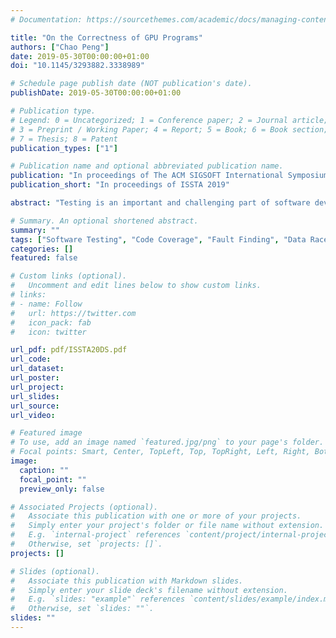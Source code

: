 ```yaml
---
# Documentation: https://sourcethemes.com/academic/docs/managing-content/

title: "On the Correctness of GPU Programs"
authors: ["Chao Peng"]
date: 2019-05-30T00:00:00+01:00
doi: "10.1145/3293882.3338989"

# Schedule page publish date (NOT publication's date).
publishDate: 2019-05-30T00:00:00+01:00

# Publication type.
# Legend: 0 = Uncategorized; 1 = Conference paper; 2 = Journal article;
# 3 = Preprint / Working Paper; 4 = Report; 5 = Book; 6 = Book section;
# 7 = Thesis; 8 = Patent
publication_types: ["1"]

# Publication name and optional abbreviated publication name.
publication: "In proceedings of The ACM SIGSOFT International Symposium on Software Testing and Analysis (ISSTA)"
publication_short: "In proceedings of ISSTA 2019"

abstract: "Testing is an important and challenging part of software development and its effectiveness depends on the quality of test cases. However, there exists no means of measuring quality of tests developed for GPU programs and as a result, no test case generation techniques for GPU programs aiming at high test effectiveness. Existing criteria for sequential and threaded CPU programs cannot be directly applied to GPU programs as GPU follows a completely different memory and execution model.\n\nWe surveyed existing work on GPU program verification and bug fixes of open source GPU programs. Based on our findings, we define barrier, branch and loop coverage criteria and propose a set of mutation operators to measure fault finding capabilities of test cases. CLTestCheck, a framework for measuring quality of tests developed for GPU programs by code coverage analysis, fault seeding and work-group schedule amplification has been developed and evaluated using industry standard benchmarks. Experiments show that the framework is able to automatically measure test effectiveness and reveal unusual behaviours. Our planned work includes data flow coverage adopted for GPU programs to probe the underlying cause of unusual kernel behaviours and a more comprehensive work-group scheduler. We also plan to design and develop an automatic test case generator aiming at generating high quality test suites for GPU programs."

# Summary. An optional shortened abstract.
summary: ""
tags: ["Software Testing", "Code Coverage", "Fault Finding", "Data Race", "GPU", "OpenCL", "Test Case Generation"]
categories: []
featured: false

# Custom links (optional).
#   Uncomment and edit lines below to show custom links.
# links:
# - name: Follow
#   url: https://twitter.com
#   icon_pack: fab
#   icon: twitter

url_pdf: pdf/ISSTA20DS.pdf
url_code:
url_dataset:
url_poster:
url_project:
url_slides:
url_source:
url_video:

# Featured image
# To use, add an image named `featured.jpg/png` to your page's folder. 
# Focal points: Smart, Center, TopLeft, Top, TopRight, Left, Right, BottomLeft, Bottom, BottomRight.
image:
  caption: ""
  focal_point: ""
  preview_only: false

# Associated Projects (optional).
#   Associate this publication with one or more of your projects.
#   Simply enter your project's folder or file name without extension.
#   E.g. `internal-project` references `content/project/internal-project/index.md`.
#   Otherwise, set `projects: []`.
projects: []

# Slides (optional).
#   Associate this publication with Markdown slides.
#   Simply enter your slide deck's filename without extension.
#   E.g. `slides: "example"` references `content/slides/example/index.md`.
#   Otherwise, set `slides: ""`.
slides: ""
---
```

